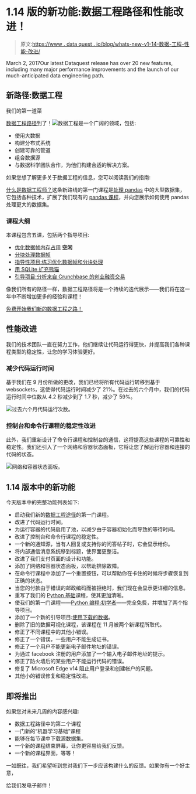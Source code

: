 # 1.14 版的新功能:数据工程路径和性能改进！

> 原文:[https://www . data quest . io/blog/whats-new-v1-14-数据-工程-性能-改进/](https://www.dataquest.io/blog/whats-new-v1-14-data-engineering-performance-improvements/)

March 2, 2017Our latest Dataquest release has over 20 new features, including many major performance improvements and the launch of our much-anticipated data engineering path.

## 新路径:数据工程

我们的第一道菜

[数据工程路径](https://www.dataquest.io/path/data-engineer/)到了！![](../Images/d24ff601759f440d78431c36ff1f89be.png)数据工程是一个广阔的领域，包括:

*   使用大数据
*   构建分布式系统
*   创建可靠的管道
*   组合数据源
*   与数据科学团队合作，为他们构建合适的解决方案。

如果您想了解更多关于数据工程的信息，您可以阅读我们的指南:

[什么是数据工程师？](https://www.dataquest.io/blog/what-is-a-data-engineer/)这条新路线的第一门课程是[处理 pandas](https://www.dataquest.io/course/pandas-large-datasets) 中的大型数据集，它包括各种技术，扩展了我们现有的 [pandas 课程](https://www.dataquest.io/course/python-for-data-science-intermediate/)，并向您展示如何使用 pandas 处理更大的数据集。

### 课程大纲

本课程包含五课，包括两个指导项目:

*   [优化数据帧内存占用](https://app.dataquest.io/m/163) **空闲**
*   [分块处理数据帧](https://app.dataquest.io/m/164)
*   [指导性项目:练习优化数据帧和分块处理](https://app.dataquest.io/m/165)
*   [用 SQLite 扩充熊猫](https://app.dataquest.io/m/166)
*   [引导项目:分析来自 Crunchbase 的创业融资交易](https://app.dataquest.io/m/167)

像我们所有的路径一样，数据工程路径将是一个持续的迭代展示——我们将在这一年中不断增加更多的经验和课程！

[免费开始我们新的数据工程之路！](https://app.dataquest.io/m/163)

## 性能改进

我们的技术团队一直在努力工作，他们继续让代码运行得更快，并提高我们各种课程类型的稳定性，让您的学习体验更好。

### 减少代码运行时间

基于我们在 9 月份所做的更改，我们已经将所有代码运行转移到基于 websockets，这使得代码运行时间减少了 21%。在过去的六个月中，我们的代码运行时间中位数从 4.2 秒减少到了 1.7 秒，减少了 59%。

![](../Images/37f4e5e4c44f553fb96dd0ab833c587c.png)过去六个月代码运行次数。

### 控制台和命令行课程的稳定性改进

此外，我们重新设计了命令行课程和控制台的通信，这将提高这些课程的可靠性和稳定性。我们还引入了一个网络和容器状态面板，它将让您了解运行容器和连接的代码的状态。

![](../Images/2920616f05f3be65916df653e26aa0aa.png)网络和容器状态面板。

## 1.14 版本中的新功能

今天版本中的完整功能列表如下:

*   启动我们新的[数据工程途径](https://www.dataquest.io/path/data-engineer/)的第一门课程。
*   改进了代码运行时间。
*   为运行容器的代码启用了池，以减少由于容器初始化而导致的等待时间。
*   改进了控制台和命令行课程的稳定性。
*   一个新的通知源，当有人回复或支持你的问答帖子时，它会显示给你。
*   将内部通信消息系统移到标题，使界面更整洁。
*   改进了我们支付页面的设计和功能。
*   添加了网络和容器状态面板，以帮助排除故障。
*   在命令行课程中添加了一个重置按钮，可以帮助你在卡住的时候将步骤恢复到正确的状态。
*   当您的付款由于错误的邮政编码而被拒绝时，我们现在会显示更详细的信息。
*   重写了我们的 [Python 基础](https://www.dataquest.io/course/python-for-data-science-fundamentals/)课程，使其更加清晰。
*   使我们的第一门课程——[Python 编程:初学者](https://www.dataquest.io/course/python-for-data-science-fundamentals/)——完全免费，并增加了两个指导项目。
*   添加了一个新的引导项目:[使用下载的数据](https://app.dataquest.io/m/220)。
*   删除了旧的数据可视化课程，该课程在 11 月被两个新课程所取代。
*   修正了不同课程中的其他小错误。
*   修正了一个错误，一些用户不能生成证书。
*   修正了一个用户不能更新电子邮件地址的错误。
*   为通过 facebook 注册的用户添加了一个输入电子邮件地址的提示。
*   修正了防火墙后的某些用户不能运行代码的错误。
*   修复了 Microsoft Edge v14 阻止用户登录和创建帐户的问题。
*   其他小的错误修复和稳定性改进。

## 即将推出

如果您对未来几周的内容感兴趣:

*   数据工程路径中的第二个课程
*   一门新的“机器学习基础”课程
*   能够在每节课中下载源数据集。
*   一个新的课程结束屏幕，让你更容易给我们反馈。
*   一个新的课程界面，等等！

一如既往，我们希望听到您对我们下一步应该构建什么的反馈。如果你有一个好主意，

给我们发电子邮件！